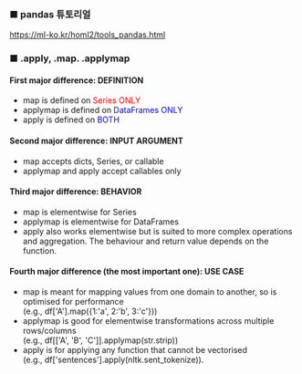 ### ■ pandas 튜토리얼
https://ml-ko.kr/homl2/tools_pandas.html

### ■ .apply, .map. .applymap
#### First major difference: DEFINITION
* map is defined on <font color='red'>Series ONLY</font>
* applymap is defined on <font color='blue'>DataFrames ONLY</font>
* apply is defined on <font color='blue'>BOTH</font>

#### Second major difference: INPUT ARGUMENT
* map accepts dicts, Series, or callable
* applymap and apply accept callables only

#### Third major difference: BEHAVIOR
* map is elementwise for Series
* applymap is elementwise for DataFrames
* apply also works elementwise but is suited to more complex operations and aggregation. The behaviour and return value depends on the function.

#### Fourth major difference (the most important one): USE CASE
* map is meant for mapping values from one domain to another, so is optimised for performance <br> (e.g., df['A'].map({1:'a', 2:'b', 3:'c'}))
* applymap is good for elementwise transformations across multiple rows/columns <br>(e.g., df[['A', 'B', 'C']].applymap(str.strip))
* apply is for applying any function that cannot be vectorised <br>(e.g., df['sentences'].apply(nltk.sent_tokenize)).
